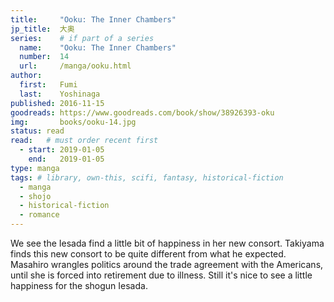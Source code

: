 ```yaml
---
title:     "Ooku: The Inner Chambers"
jp_title:  大奥
series:    # if part of a series
  name:    "Ooku: The Inner Chambers"
  number:  14
  url:     /manga/ooku.html
author: 
  first:   Fumi  
  last:    Yoshinaga
published: 2016-11-15 
goodreads: https://www.goodreads.com/book/show/38926393-oku
img:       books/ooku-14.jpg
status: read
read:   # must order recent first
  - start: 2019-01-05  
    end:   2019-01-05 
type: manga
tags: # library, own-this, scifi, fantasy, historical-fiction
  - manga
  - shojo
  - historical-fiction
  - romance
---
```


We see the Iesada find a little bit of happiness in her new consort. Takiyama finds this new consort to be quite different from what he expected. Masahiro wrangles politics around the trade agreement with the Americans, until she is forced into retirement due to illness. Still it's nice to see a little happiness for the shogun Iesada.
